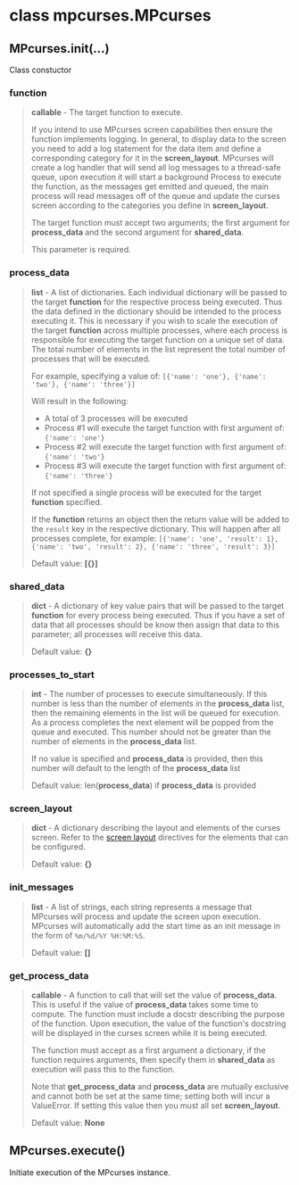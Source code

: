 # class mpcurses.MPcurses

## MPcurses.__init__(...)
Class constuctor

### function
> **callable** - The target function to execute.
> 
> If you intend to use MPcurses screen capabilities then ensure the function implements logging. In general, to display data to the screen you need to add a log statement for the data item and define a corresponding category for it in the **screen_layout**. MPcurses will create a log handler that will send all log messages to a thread-safe queue, upon execution it will start a background Process to execute the function, as the messages get emitted and queued, the main process will read messages off of the queue and update the curses screen according to the categories you define in **screen_layout**.
> 
> The target function must accept two arguments; the first argument for **process_data** and the second argument for **shared_data**. 
> 
> This parameter is required.

### process_data
> **list** - A list of dictionaries. Each individual dictionary will be passed to the target **function** for the respective process being executed. Thus the data defined in the dictionary should be intended to the process executing it. This is necessary if you wish to scale the execution of the target **function** across multiple processes, where each process is responsible for executing the target function on a unique set of data. The total number of elements in the list represent the total number of processes that will be executed. 
> 
> For example, specifying a value of: `[{'name': 'one'}, {'name': 'two'}, {'name': 'three'}]`
> 
> Will result in the following:
> * A total of 3 processes will be executed
> * Process #1 will execute the target function with first argument of: `{'name': 'one'}`
> * Process #2 will execute the target function with first argument of: `{'name': 'two'}`
> * Process #3 will execute the target function with first argument of: `{'name': 'three'}`
> 
> If not specified a single process will be executed for the target **function** specified.
> 
> If the **function** returns an object then the return value will be added to the `result` key in the respective dictionary. This will happen after all processes complete, for example: `[{'name': 'one', 'result': 1}, {'name': 'two', 'result': 2}, {'name': 'three', 'result': 3}]`
> 
> Default value: **[{}]**

### shared_data
> **dict** - A dictionary of key value pairs that will be passed to the target **function** for every process being executed. Thus if you have a set of data that all processes should be know then assign that data to this parameter; all processes will receive this data.
> 
> Default value: **{}**

### processes_to_start
> **int** - The number of processes to execute simultaneously. If this number is less than the number of elements in the **process_data** list, then the remaining elements in the list will be queued for execution. As a process completes the next element will be popped from the queue and executed. This number should not be greater than the number of elements in the **process_data** list.
> 
> If no value is specified and **process_data** is provided, then this number will default to the length of the **process_data** list
> 
> Default value: len(**process_data**) if **process_data** is provided

### screen_layout
> **dict** - A dictionary describing the layout and elements of the curses screen. Refer to the [screen layout](screen_layout.md) directives for the elements that can be configured.
> 
> Default value: **{}**

### init_messages
> **list** - A list of strings, each string represents a message that MPcurses will process and update the screen upon execution. MPcurses will automatically add the start time as an init message in the form of `%m/%d/%Y %H:%M:%S`.
> 
> Default value: **[]**

### get_process_data
> **callable** - A function to call that will set the value of **process_data**. This is useful if the value of **process_data** takes some time to compute. The function must include a docstr describing the purpose of the function. Upon execution, the value of the function's docstring will be displayed in the curses screen while it is being executed.
> 
> The function must accept as a first argument a dictionary, if the function requires arguments, then specify them in **shared_data** as execution will pass this to the function. 
> 
> Note that **get_process_data** and **process_data** are mutually exclusive and cannot both be set at the same time; setting both will incur a ValueError. If setting this value then you must all set **screen_layout**.
> 
> Default value: **None**

## MPcurses.execute()
Initiate execution of the MPcurses instance.
